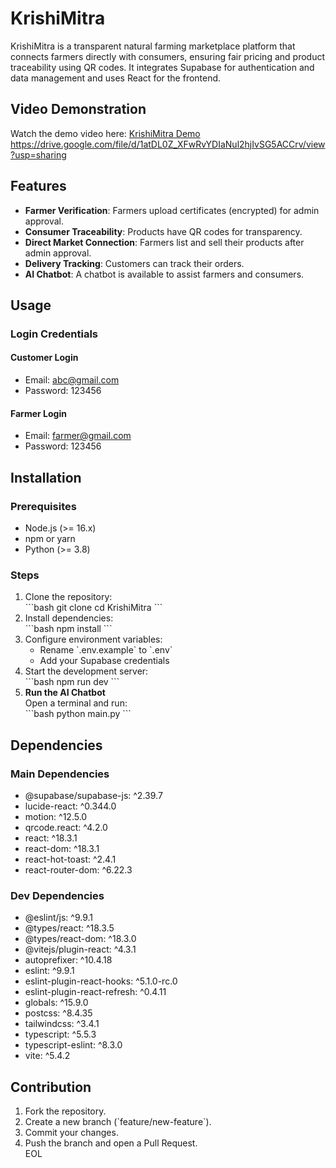 # KrishiMitra

KrishiMitra is a transparent natural farming marketplace platform that connects farmers directly with consumers, ensuring fair pricing and product traceability using QR codes. It integrates Supabase for authentication and data management and uses React for the frontend.

## Video Demonstration

Watch the demo video here: [KrishiMitra Demo]([#](https://drive.google.com/file/d/1atDL0Z_XFwRvYDIaNul2hjIvSG5ACCrv/view?usp=sharing)) https://drive.google.com/file/d/1atDL0Z_XFwRvYDIaNul2hjIvSG5ACCrv/view?usp=sharing

## Features

- **Farmer Verification**: Farmers upload certificates (encrypted) for admin approval.  
- **Consumer Traceability**: Products have QR codes for transparency.  
- **Direct Market Connection**: Farmers list and sell their products after admin approval.  
- **Delivery Tracking**: Customers can track their orders.  
- **AI Chatbot**: A chatbot is available to assist farmers and consumers.

## Usage

### Login Credentials

#### Customer Login  
- Email: abc@gmail.com  
- Password: 123456  

#### Farmer Login  
- Email: farmer@gmail.com  
- Password: 123456  

## Installation

### Prerequisites

- Node.js (>= 16.x)  
- npm or yarn  
- Python (>= 3.8)  

### Steps

1. Clone the repository:  
   \`\`\`bash
   git clone cd KrishiMitra
   \`\`\`  
2. Install dependencies:  
   \`\`\`bash
   npm install
   \`\`\`  
3. Configure environment variables:  
   - Rename \`.env.example\` to \`.env\`  
   - Add your Supabase credentials  
4. Start the development server:  
   \`\`\`bash
   npm run dev
   \`\`\`  
5. **Run the AI Chatbot**  
   Open a terminal and run:  
   \`\`\`bash
   python main.py
   \`\`\`  

## Dependencies

### Main Dependencies

- @supabase/supabase-js: ^2.39.7  
- lucide-react: ^0.344.0  
- motion: ^12.5.0  
- qrcode.react: ^4.2.0  
- react: ^18.3.1  
- react-dom: ^18.3.1  
- react-hot-toast: ^2.4.1  
- react-router-dom: ^6.22.3  

### Dev Dependencies

- @eslint/js: ^9.9.1  
- @types/react: ^18.3.5  
- @types/react-dom: ^18.3.0  
- @vitejs/plugin-react: ^4.3.1  
- autoprefixer: ^10.4.18  
- eslint: ^9.9.1  
- eslint-plugin-react-hooks: ^5.1.0-rc.0  
- eslint-plugin-react-refresh: ^0.4.11  
- globals: ^15.9.0  
- postcss: ^8.4.35  
- tailwindcss: ^3.4.1  
- typescript: ^5.5.3  
- typescript-eslint: ^8.3.0  
- vite: ^5.4.2  



 

## Contribution

1. Fork the repository.  
2. Create a new branch (\`feature/new-feature\`).  
3. Commit your changes.  
4. Push the branch and open a Pull Request.  
EOL

